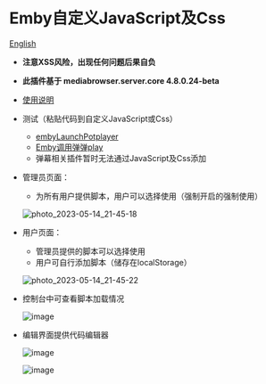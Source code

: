 # Emby自定义JavaScript及Css

[English](README_EN.md)
- **注意XSS风险，出现任何问题后果自负**
- **此插件基于 mediabrowser.server.core 4.8.0.24-beta**
- [使用说明](src/README.md)
- 测试（粘贴代码到自定义JavaScript或Css）
  - [embyLaunchPotplayer](https://greasyfork.org/zh-CN/scripts/459297-embylaunchpotplayer/code)
  - [Emby调用弹弹play](https://greasyfork.org/zh-CN/scripts/443916-emby%E8%B0%83%E7%94%A8%E5%BC%B9%E5%BC%B9play/code)
  - 弹幕相关插件暂时无法通过JavaScript及Css添加

- 管理员页面：
  - 为所有用户提供脚本，用户可以选择使用（强制开启的强制使用）

  ![photo_2023-05-14_21-45-18](https://github.com/Shurelol/Emby.CustomCssJS/assets/16237201/b3890993-e5e7-497f-915c-8df75c53f64a)
  

- 用户页面：
  - 管理员提供的脚本可以选择使用
  - 用户可自行添加脚本（储存在localStorage）
  
  ![photo_2023-05-14_21-45-22](https://github.com/Shurelol/Emby.CustomCssJS/assets/16237201/25309616-bfa1-464c-94a8-e29e500d5278)

- 控制台中可查看脚本加载情况

  ![image](https://github.com/Shurelol/Emby.CustomCssJS/assets/16237201/7874ebc0-806a-4d08-b3f3-d4b46809c5d7)
  
- 编辑界面提供代码编辑器

  ![image](https://github.com/Shurelol/Emby.CustomCssJS/assets/16237201/b6e486f9-7a08-428d-b8e4-4660d98685d7)
  
  ![image](https://github.com/Shurelol/Emby.CustomCssJS/assets/16237201/868d176d-366a-4f8f-b2cd-7571fe1f9b86)
